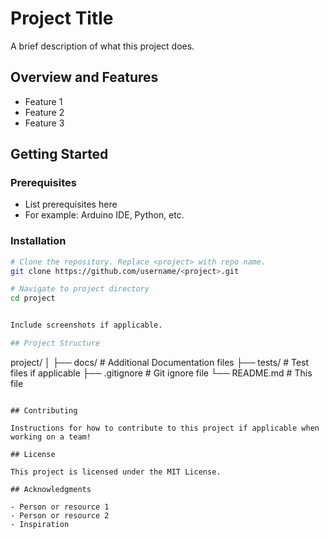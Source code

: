 # Project Title

A brief description of what this project does.

## Overview and Features

- Feature 1
- Feature 2
- Feature 3

## Getting Started

### Prerequisites

- List prerequisites here
- For example: Arduino IDE, Python, etc.

### Installation

```bash
# Clone the repository. Replace <project> with repo name.
git clone https://github.com/username/<project>.git

# Navigate to project directory
cd project


Include screenshots if applicable.

## Project Structure

```
project/
│
├── docs/            # Additional Documentation files
├── tests/           # Test files if applicable
├── .gitignore       # Git ignore file
└── README.md        # This file
```

## Contributing

Instructions for how to contribute to this project if applicable when working on a team!

## License

This project is licensed under the MIT License.

## Acknowledgments

- Person or resource 1
- Person or resource 2
- Inspiration 